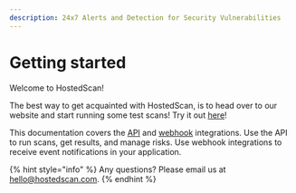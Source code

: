 ```yaml
---
description: 24x7 Alerts and Detection for Security Vulnerabilities
---
```


# Getting started

Welcome to HostedScan!

The best way to get acquainted with HostedScan, is to head over to our website and start running some test scans! Try it out [here](https://hostedscan.com)!

This documentation covers the [API](api/overview.md) and [webhook](webhooks/overview.md) integrations. Use the API to run scans, get results, and manage risks. Use webhook integrations to receive event notifications in your application.



{% hint style="info" %}
Any questions? Please email us at [hello@hostedscan.com](mailto:hello@hostedscan.com).
{% endhint %}



